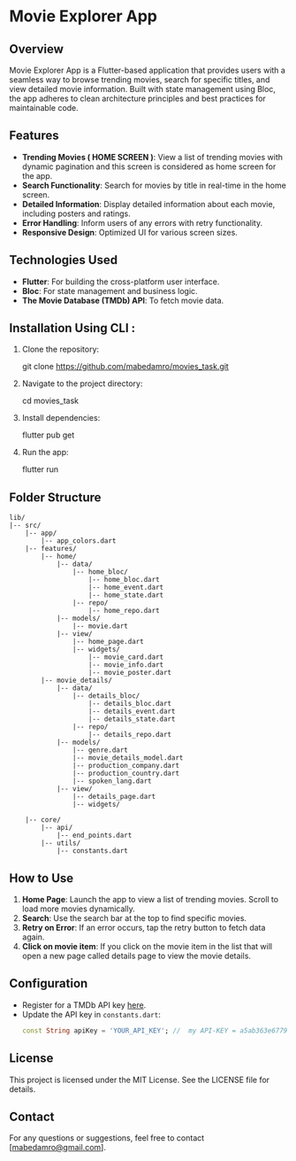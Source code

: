 # Movie Explorer App

## Overview
Movie Explorer App is a Flutter-based application that provides users with a seamless way to browse trending movies, search for specific titles, and view detailed movie information. Built with state management using Bloc, the app adheres to clean architecture principles and best practices for maintainable code.

## Features
- **Trending Movies ( HOME SCREEN )**: View a list of trending movies with dynamic pagination and this screen is considered as home screen for the app.
- **Search Functionality**: Search for movies by title in real-time in the home screen.
- **Detailed Information**: Display detailed information about each movie, including posters and ratings.
- **Error Handling**: Inform users of any errors with retry functionality.
- **Responsive Design**: Optimized UI for various screen sizes.

## Technologies Used
- **Flutter**: For building the cross-platform user interface.
- **Bloc**: For state management and business logic.
- **The Movie Database (TMDb) API**: To fetch movie data.

## Installation Using CLI :

1. Clone the repository:
   
   git clone https://github.com/mabedamro/movies_task.git
   
2. Navigate to the project directory:
  
   cd movies_task


3. Install dependencies:
 
   flutter pub get


4. Run the app:
  
   flutter run


## Folder Structure
```
lib/
|-- src/
    |-- app/
        |-- app_colors.dart
    |-- features/
        |-- home/
            |-- data/
                |-- home_bloc/
                    |-- home_bloc.dart
                    |-- home_event.dart
                    |-- home_state.dart
                |-- repo/
                    |-- home_repo.dart
            |-- models/
                |-- movie.dart
            |-- view/
                |-- home_page.dart
                |-- widgets/
                    |-- movie_card.dart
                    |-- movie_info.dart
                    |-- movie_poster.dart
        |-- movie_details/
            |-- data/
                |-- details_bloc/
                    |-- details_bloc.dart
                    |-- details_event.dart
                    |-- details_state.dart
                |-- repo/
                    |-- details_repo.dart
            |-- models/
                |-- genre.dart
                |-- movie_details_model.dart
                |-- production_company.dart
                |-- production_country.dart
                |-- spoken_lang.dart
            |-- view/
                |-- details_page.dart
                |-- widgets/
                    
    |-- core/
        |-- api/
            |-- end_points.dart
        |-- utils/
            |-- constants.dart
```

## How to Use

1. **Home Page**: Launch the app to view a list of trending movies. Scroll to load more movies dynamically.
2. **Search**: Use the search bar at the top to find specific movies.
3. **Retry on Error**: If an error occurs, tap the retry button to fetch data again.
4. **Click on movie item**: If you click on the movie item in the list that will open a new page called details page to view the movie details.

## Configuration
- Register for a TMDb API key [here](https://www.themoviedb.org/settings/api).
- Update the API key in `constants.dart`:
  ```dart
  const String apiKey = 'YOUR_API_KEY'; //  my API-KEY = a5ab363e677990594c15ff2d53d3ffa9
  ```
## License
This project is licensed under the MIT License. See the LICENSE file for details.

## Contact
For any questions or suggestions, feel free to contact [mabedamro@gmail.com].

